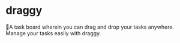 # draggy
 📍A task board wherein you can drag and drop your tasks anywhere. Manage your tasks easily with draggy.
